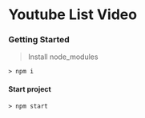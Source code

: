 # Youtube List Video


### Getting Started

> Install node_modules

````
> npm i
````
#### Start project

````
> npm start
````